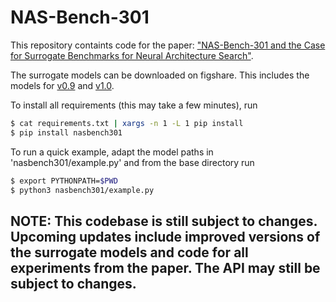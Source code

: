 # NAS-Bench-301

This repository containts code for the paper: ["NAS-Bench-301 and the Case for Surrogate Benchmarks for Neural Architecture Search"](https://arxiv.org/abs/2008.09777).

The surrogate models can be downloaded on figshare. This includes the models for [v0.9](https://figshare.com/articles/software/nasbench301_models_v0_9_zip/12962432) and [v1.0](https://figshare.com/articles/software/nasbench301_models_v1_0_zip/13061510).

To install all requirements (this may take a few minutes), run

```sh
$ cat requirements.txt | xargs -n 1 -L 1 pip install
$ pip install nasbench301
```

To run a quick example, adapt the model paths in 'nasbench301/example.py' and from the base directory run

```sh
$ export PYTHONPATH=$PWD
$ python3 nasbench301/example.py
```

## NOTE: This codebase is still subject to changes. Upcoming updates include improved versions of the surrogate models and code for all experiments from the paper. The API may still be subject to changes.
